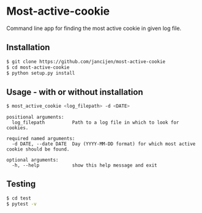 # Most-active-cookie

Command line app for finding the most active cookie in given log file.

## Installation

```bash
$ git clone https://github.com/jancijen/most-active-cookie
$ cd most-active-cookie
$ python setup.py install
```

## Usage - with or without installation

```bash
$ most_active_cookie <log_filepath> -d <DATE>
```
```
positional arguments:
  log_filepath          Path to a log file in which to look for cookies.

required named arguments:
  -d DATE, --date DATE  Day (YYYY-MM-DD format) for which most active cookie should be found.

optional arguments:
  -h, --help            show this help message and exit
```

## Testing

```bash
$ cd test
$ pytest -v
```
